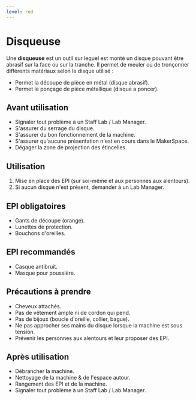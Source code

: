 ```yaml
---
level: red
---
```



# Disqueuse

Une **disqueuse**  est un outil sur lequel est monté un disque pouvant être abrasif sur la face ou sur la tranche.
  Il permet de meuler ou de tronçonner différents matériaux selon le disque utilisé  :

  - Permet la découpe de pièce en métal (disque abrasif).
  - Permet le ponçage de pièce métallique (disque a poncer).

## Avant utilisation

- Signaler tout problème à un Staff Lab / Lab Manager.
- S'assurer du serrage du disque.
- S'assurer du bon fonctionnement de la machine.
- S'assurer qu'aucune présentation n'est en cours dans le MakerSpace.
- Dégager la zone de projection des étincelles.

## Utilisation

1. Mise en place des EPI (sur soi-même et aux personnes aux alentours).
2. Si aucun disque n'est présent, demander à un Lab Manager.

## EPI obligatoires

- Gants de découpe (orange).
- Lunettes de protection.
- Bouchons d'oreilles.

## EPI recommandés

- Casque antibruit.
- Masque pour poussière.

## Précautions à prendre

- Cheveux attachés.
- Pas de vêtement ample ni de cordon qui pend.
- Pas de bijoux (boucle d'oreille, collier, bague).
- Ne pas approcher ses mains du disque lorsque la machine est sous tension.
- Prévenir les personnes aux alentours et leur proposer des EPI.

## Après utilisation

- Débrancher la machine.
- Nettoyage de la machine & de l'espace autour.
- Rangement des EPI et de la machine.
- Signaler tout problème à un Staff Lab / Lab Manager.
